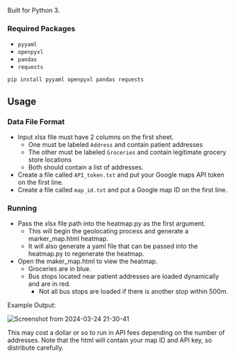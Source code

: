 Built for Python 3.

### Required Packages
- `pyyaml`
- `openpyxl`
- `pandas`
- `requests`

`pip install pyyaml openpyxl pandas requests`

## Usage

### Data File Format

- Input xlsx file must have 2 columns on the first sheet.
  - One must be labeled `Address` and contain patient addresses
  - The other must be labeled `Groceries` and contain legitimate grocery store locations
  - Both should contain a list of addresses.
- Create a file called `API_token.txt` and put your Google maps API token on the first line.
- Create a file called `map_id.txt` and put a Google map ID on the first line.

### Running

- Pass the xlsx file path into the heatmap.py as the first argument.
  - This will begin the geolocating process and generate a marker_map.html heatmap.
  - It will also generate a yaml file that can be passed into the heatmap.py to regenerate the heatmap.
- Open the maker_map.html to view the heatmap.
  - Groceries are in blue.
  - Bus stops located near patient addresses are loaded dynamically and are in red.
    - Not all bus stops are loaded if there is another stop within 500m.

Example Output:

![Screenshot from 2024-03-24 21-30-41](https://github.com/DeadTomGC/SDHresearch/assets/1928571/8c82e4df-31b1-4f9e-9226-78acc63668f4)


   
This may cost a dollar or so to run in API fees depending on the number of addresses.
Note that the html will contain your map ID and API key, so distribute carefully.
